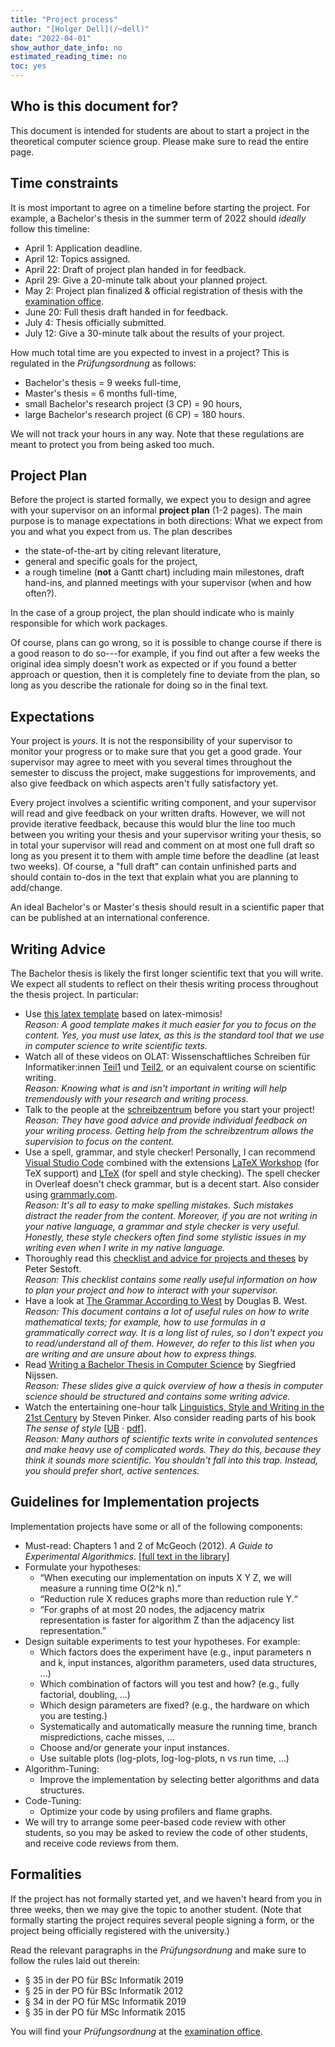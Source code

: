 ```yaml
---
title: "Project process"
author: "[Holger Dell](/~dell)"
date: "2022-04-01"
show_author_date_info: no
estimated_reading_time: no
toc: yes
---
```


## Who is this document for?

This document is intended for students are about to start a project in the theoretical computer science group. Please make sure to read the entire page.

## Time constraints

It is most important to agree on a timeline before starting the project.
For example, a Bachelor's thesis in the summer term of 2022 should _ideally_ follow this timeline:

- April 1: Application deadline.
- April 12: Topics assigned.
- April 22: Draft of project plan handed in for feedback.
- April 29: Give a 20-minute talk about your planned project.
- May 2: Project plan finalized & official registration of thesis with the [examination office](https://www.uni-frankfurt.de/103337868).
- June 20: Full thesis draft handed in for feedback.
- July 4: Thesis officially submitted.
- July 12: Give a 30-minute talk about the results of your project.

How much total time are you expected to invest in a project?
This is regulated in the _Prüfungsordnung_ as follows:

- Bachelor's thesis = 9 weeks full-time,
- Master's thesis = 6 months full-time,
- small Bachelor's research project (3 CP) = 90 hours,
- large Bachelor's research project (6 CP) = 180 hours.

We will not track your hours in any way. Note that these regulations are meant to protect you from being asked too much.

## Project Plan

Before the project is started formally, we expect you to design and agree with your supervisor on an informal **project plan** (1-2 pages).
The main purpose is to manage expectations in both directions: What we expect from you and what you expect from us. The plan describes

- the state-of-the-art by citing relevant literature,
- general and specific goals for the project,
- a rough timeline (**not** a Gantt chart) including main milestones, draft hand-ins, and planned meetings with your supervisor (when and how often?).

In the case of a group project, the plan should indicate who is mainly responsible for which work packages.

Of course, plans can go wrong, so it is possible to change course if there is a good reason to do so---for example, if you find out after a few weeks the original idea simply doesn't work as expected or if you found a better approach or question, then it is completely fine to deviate from the plan, so long as you describe the rationale for doing so in the final text.

## Expectations

Your project is _yours_. It is not the responsibility of your supervisor to monitor your progress or to make sure that you get a good grade.
Your supervisor may agree to meet with you several times throughout the semester to discuss the project, make suggestions for improvements, and also give feedback on which aspects aren't fully satisfactory yet.

Every project involves a scientific writing component, and your supervisor will read and give feedback on your written drafts.
However, we will not provide iterative feedback, because this would blur the line too much between you writing your thesis and your supervisor writing your thesis, so in total your supervisor will read and comment on at most one full draft so long as you present it to them with ample time before the deadline (at least two weeks). Of course, a "full draft" can contain unfinished parts and should contain to-dos in the text that explain what you are planning to add/change.

An ideal Bachelor's or Master's thesis should result in a scientific paper that can be published at an international conference.

## Writing Advice

The Bachelor thesis is likely the first longer scientific text that you will write.
We expect all students to reflect on their thesis writing process throughout the thesis project.
In particular:

- Use [this latex template](https://github.com/holgerdell/latex-mimosis/) based on latex-mimosis!\
  _Reason: A good template makes it much easier for you to focus on the content. Yes, you must use latex, as this is the standard tool that we use in computer science to write scientific texts._
- Watch all of these videos on OLAT: Wissenschaftliches Schreiben für Informatiker:innen [Teil1](https://olat-ce.server.uni-frankfurt.de/olat/auth/RepositoryEntry/8726249474) und [Teil2](https://olat-ce.server.uni-frankfurt.de/olat/auth/RepositoryEntry/8726249476), or an equivalent course on scientific writing.\
  _Reason: Knowing what is and isn't important in writing will help tremendously with your research and writing process._
- Talk to the people at the [schreibzentrum](https://www.starkerstart.uni-frankfurt.de/67276085/Schreibberatung) before you start your project!\
  _Reason: They have good advice and provide individual feedback on your writing process. Getting help from the schreibzentrum allows the supervision to focus on the content._
- Use a spell, grammar, and style checker! Personally, I can recommend [Visual Studio Code](https://code.visualstudio.com/) combined with the extensions [LaTeX Workshop](https://marketplace.visualstudio.com/items?itemName=James-Yu.latex-workshop) (for TeX support) and [LTeX](https://marketplace.visualstudio.com/items?itemName=valentjn.vscode-ltex) (for spell and style checking). The spell checker in Overleaf doesn't check grammar, but is a decent start. Also consider using [grammarly.com](https://www.grammarly.com/).\
  _Reason: It's all to easy to make spelling mistakes. Such mistakes distract the reader from the content. Moreover, if you are not writing in your native language, a grammar and style checker is very useful. Honestly, these style checkers often find some stylistic issues in my writing even when I write in my native language._
- Thoroughly read this [checklist and advice for projects and theses](https://www.itu.dk/people/sestoft/itu/thesis-checklist.html) by Peter Sestoft.\
  _Reason: This checklist contains some really useful information on how to plan your project and how to interact with your supervisor._
- Have a look at [The Grammar According to West](https://faculty.math.illinois.edu/~west/grammar.html) by Douglas B. West.\
  _Reason: This document contains a lot of useful rules on how to write mathematical texts; for example, how to use formulas in a grammatically correct way. It is a long list of rules, so I don't expect you to read/understand all of them. However, do refer to this list when you are writing and are unsure about how to express things._
- Read [Writing a Bachelor Thesis in Computer Science](https://liacs.leidenuniv.nl/~nijssensgr/bachelorklas-2014-2015/writing.pdf) by Siegfried Nijssen.\
  _Reason: These slides give a quick overview of how a thesis in computer science should be structured and contains some writing advice._
- Watch the entertaining one-hour talk [Linguistics, Style and Writing in the 21st Century](https://youtu.be/OV5J6BfToSw) by Steven Pinker. Also consider reading parts of his book _The sense of style_ [[UB](https://ubffm.hds.hebis.de/Record/HEB363194762) · [pdf](http://xidian-usa.org/wp-content/uploads/2019/07/The-Sense-of-Style.pdf)].\
  _Reason: Many authors of scientific texts write in convoluted sentences and make heavy use of complicated words. They do this, because they think it sounds more scientific. You shouldn't fall into this trap. Instead, you should prefer short, active sentences._

## Guidelines for Implementation projects

Implementation projects have some or all of the following components:

- Must-read: Chapters 1 and 2 of McGeoch (2012). _A Guide to Experimental Algorithmics_. [[full text in the library](https://ubffm.hds.hebis.de/Record/HEB418724474)]
- Formulate your hypotheses:
  - “When executing our implementation on inputs X Y Z, we will measure a running time O(2^k n).”
  - “Reduction rule X reduces graphs more than reduction rule Y.“
  - “For graphs of at most 20 nodes, the adjacency matrix representation is faster for algorithm Z than the adjacency list representation.”
- Design suitable experiments to test your hypotheses. For example:
  - Which factors does the experiment have (e.g., input parameters n and k, input instances, algorithm parameters, used data structures, ...)
  - Which combination of factors will you test and how? (e.g., fully factorial, doubling, ...)
  - Which design parameters are fixed? (e.g., the hardware on which you are testing.)
  - Systematically and automatically measure the running time, branch mispredictions, cache misses, ...
  - Choose and/or generate your input instances.
  - Use suitable plots (log-plots, log-log-plots, n vs run time, ...)
- Algorithm-Tuning:
  - Improve the implementation by selecting better algorithms and data structures.
- Code-Tuning:
  - Optimize your code by using profilers and flame graphs.
- We will try to arrange some peer-based code review with other students, so you may be asked to review the code of other students, and receive code reviews from them.

## Formalities

If the project has not formally started yet, and we haven't heard from you in three weeks, then we may give the topic to another student. (Note that formally starting the project requires several people signing a form, or the project being officially registered with the university.)

Read the relevant paragraphs in the _Prüfungsordnung_ and make sure to follow the rules laid out therein:

- § 35 in der PO für BSc Informatik 2019
- § 25 in der PO für BSc Informatik 2012
- § 34 in der PO für MSc Informatik 2019
- § 35 in der PO für MSc Informatik 2015

You will find your _Prüfungsordnung_ at the [examination office](https://www.uni-frankfurt.de/103337868/).
